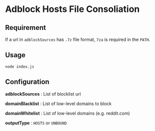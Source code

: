 # Adblock Hosts File Consoliation

## Requirement

If a url in `adblockSources` has `.7z` file format, `7za` is required in the `PATH`.

## Usage

```shell
node index.js
```

## Configuration

**adblockSources** : List of blocklist url

**domainBlacklist** : List of low-level domains to block

**domainWhitelist** : List of low-level domains (e.g. reddit.com)

**outputType** : `HOSTS` or `UNBOUND`
